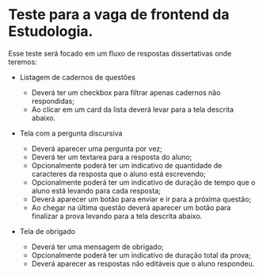 # Teste para a vaga de frontend da Estudologia.

Esse teste será focado em um fluxo de respostas dissertativas onde teremos:

- Listagem de cadernos de questões

  - Deverá ter um checkbox para filtrar apenas cadernos não respondidas;
  - Ao clicar em um card da lista deverá levar para a tela descrita abaixo.

- Tela com a pergunta discursiva

  - Deverá aparecer uma pergunta por vez;
  - Deverá ter um textarea para a resposta do aluno;
  - Opcionalmente poderá ter um indicativo de quantidade de caracteres da resposta que o aluno está escrevendo;
  - Opcionalmente poderá ter um indicativo de duração de tempo que o aluno está levando para cada resposta;
  - Deverá aparecer um botão para enviar e ir para a próxima questão;
  - Ao chegar na última questão deverá aparecer um botão para finalizar a prova levando para a tela descrita abaixo.

- Tela de obrigado
  - Deverá ter uma mensagem de obrigado;
  - Opcionalmente poderá ter um indicativo de duração total da prova;
  - Deverá aparecer as respostas não editáveis que o aluno respondeu.
